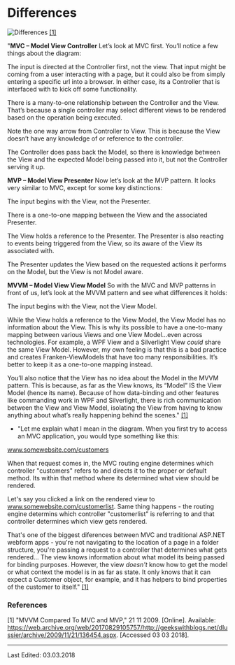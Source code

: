 # Differences

![Differences](https://raw.githubusercontent.com/jemshit/android_architecture_notes/master/media_files/mvc_mvp_mvvm.png)
[[1]](#references)

"**MVC – Model View Controller**
Let’s look at MVC first. You’ll notice a few things about the diagram:

The input is directed at the Controller first, not the view. That input might be coming from a user interacting with a page, but it could also be from simply entering a specific url into a browser. In either case, its a Controller that is interfaced with to kick off some functionality.

There is a many-to-one relationship between the Controller and the View. That’s because a single controller may select different views to be rendered based on the operation being executed.

Note the one way arrow from Controller to View. This is because the View doesn’t have any knowledge of or reference to the controller.

The Controller does pass back the Model, so there is knowledge between the View and the expected Model being passed into it, but not the Controller serving it up.

**MVP – Model View Presenter**
Now let’s look at the MVP pattern. It looks very similar to MVC, except for some key distinctions:

The input begins with the View, not the Presenter.

There is a one-to-one mapping between the View and the associated Presenter.

The View holds a reference to the Presenter. The Presenter is also reacting to events being triggered from the View, so its aware of the View its associated with.

The Presenter updates the View based on the requested actions it performs on the Model, but the View is not Model aware.

**MVVM – Model View View Model**
So with the MVC and MVP patterns in front of us, let’s look at the MVVM pattern and see what differences it holds:

The input begins with the View, not the View Model.

While the View holds a reference to the View Model, the View Model has no information about the View. This is why its possible to have a one-to-many mapping between various Views and one View Model…even across technologies. For example, a WPF View and a Silverlight View *could* share the same View Model. However, my own feeling is that this is a bad practice and creates Franken-ViewModels that have too many responsibilities. It’s better to keep it as a one-to-one mapping instead.

You’ll also notice that the View has no idea about the Model in the MVVM pattern. This is because, as far as the View knows, its “Model” IS the View Model (hence its name). Because of how data-binding and other features like commanding work in WPF and Silverlight, there is rich communication between the View and View Model, isolating the View from having to know anything about what’s really happening behind the scenes." [[1]](#references)

- "Let me explain what I mean in the diagram. When you first try to access an MVC application, you would type something like this:

www.somewebsite.com/customers

When that request comes in, the MVC routing engine determines which controller "customers" refers to and directs it to the proper or default method. Its within that method where its determined what view should be rendered.

Let's say you clicked a link on the rendered view to www.somewebsite.com/customerlist. Same thing happens - the routing engine determins which controller "customerlist" is referring to and that controller determines which view gets rendered.

That's one of the biggest diferences between MVC and traditional ASP.NET webform apps - you're not navigating to the location of a page in a folder structure, you're passing a request to a controller that determines what gets rendered...  The view knows information about what model its being passed for binding purposes. However, the view *doesn't* know how to get the model or what context the model is in as far as state. It only knows that it can expect a Customer object, for example, and it has helpers to bind properties of the customer to itself." [[1]](#references)


### References

[1] "MVVM Compared To MVC and MVP," 21 11 2009. [Online]. Available: https://web.archive.org/web/20170829105757/http://geekswithblogs.net/dlussier/archive/2009/11/21/136454.aspx. [Accessed 03 03 2018].


---
Last Edited: 03.03.2018

